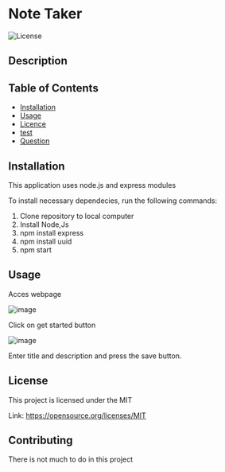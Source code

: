 # Note Taker

  ![License](https://img.shields.io/badge/license-MIT-Blue.svg)
              

  ## Description

  ## Table of Contents

  * [Installation](#installation)
  * [Usage](#usage)
  * [Licence](#license)
  * [test](#test)
  * [Question](#questions)
  
  ## Installation
  This application uses node.js and express modules
  
  To install necessary dependecies, run the following commands: 
  1. Clone repository to local computer
  2. Install Node,Js
  3. npm install express
  4. npm install uuid 
  5. npm start 
  
  ## Usage
  Acces webpage 
  
  ![image](https://user-images.githubusercontent.com/88918693/139754385-2181abc7-83c4-4120-bd95-e84cc2faf0d8.png)
  
  Click on get started button
  
  ![image](https://user-images.githubusercontent.com/88918693/139754577-525acd13-6b2b-4315-8029-05d251a6edfb.png)
  
  Enter title and description and press the save button. 
  

  ## License
  
  This project is licensed under the MIT
  
  Link: https://opensource.org/licenses/MIT
            
   
  ## Contributing 
  There is not much to do in this project
